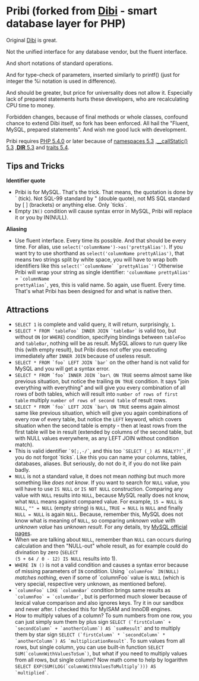Pribi (forked from [Dibi](http://dibiphp.com/cs/) - smart database layer for PHP)
=========================================================

Original [Dibi](http://dibiphp.com/cs/) is great.

Not the unified interface for any database vendor, but the fluent interface.

And short notations of standard operations.

And for type-check of parameters, inserted similarly to printf() (just for integer the %i notation is used in difference).

And should be greater, but price for universality does not allow it.
Especially lack of prepared statements hurts these developers, who are recalculating CPU time to money.

Forbidden changes, because of final methods or whole classes, confound chance to extend Dibi itself, so fork has been enforced.
All hail the "Fluent, MySQL, prepared statements". And wish me good luck with development.

Pribi requires [PHP 5.4.0](http://php.net/releases/5_4_0.php)
or later because of [namespaces 5.3](http://php.net/manual/en/language.namespaces.php)
 ,[__callStatic() 5.3](http://www.php.net/manual/en/language.oop5.overloading.php#object.callstatic)
 ,[__DIR__ 5.3](http://php.net/manual/en/language.constants.predefined.php)
 and [traits 5.4](http://php.net/traits).

Tips and Tricks
---------------
**Identifier quote**

- Pribi is for MySQL. That's the trick. That means, the quotation is done by \` (tick).
	Not SQL-99 standard by " (double quote), not MS SQL standard by \[ \] (brackets) or anything else. Only \`ticks\`.
- Empty `IN()` condition will cause syntax error in MySQL, Pribi will replace it or you by IN(NULL).

**Aliasing**

- Use fluent interface. Every time its possible. And that should be every time. For alias, use <code>select('columnName')->as('prettyAlias')</code>.
	If you want try to use shorthand as <code>select('columnName prettyAlias')</code>, that means two strings split by white space, you will have to wrap both identifiers like this <code>select('\`columnName\` \`prettyAlias\`')</code>
	Otherwise Pribi will wrap your string as single identifier: <code>'columnName prettyAlias'</code> = <code>\`columnName prettyAlias\`</code>, yes, this is valid name.
	So again, use fluent. Every time. That's what Pribi has been designed for and what is native then.

Attractions
-----------
* <code>SELECT 1</code> is complete and valid query, it will return, surprisingly, `1`.
* <code>SELECT * FROM \`tableFoo\` INNER JOIN \`tableBar\`</code> is valid too, but without `ON` (or `WHERE`) condition, specifying bindings between `tableFoo` and `tableBar`, nothing will be as result. MySQL allows to run query like this (with empty result), but Pribi does not offer you executing immediately after `INNER JOIN` because of useless result.
* <code>SELECT * FROM \`foo\` LEFT JOIN \`bar\`</code> on the other hand is not valid for MySQL and you will get a syntax error.
* <code>SELECT * FROM \`foo\` INNER JOIN \`bar\ ON TRUE</code> seems almost same like previous situation, but notice the trailing `ON TRUE` condition. It says "join everything with everything" and will give you every combination of all rows of both tables, which will result into `number of rows of first table` multiply `number of rows of second table` of result rows.
* <code>SELECT * FROM \`foo\` LEFT JOIN \`bar\ ON TRUE</code> seems again almost same like previous situation, which will give you again combinations of every row of every table, but notice the `LEFT` keyword, which covers situation when the second table is empty - then at least rows from the first table will be in result (extended by columns of the second table, but with NULL values everywhere, as any LEFT JOIN without condition match).
* This is valid identifier <code>\`9[;,-/\`</code>, and this too <code>\`SELECT (*_*) AS REALY?!\`</code>, if you do not forgot \`ticks\`. Like this you can name your columns, tables, databases, aliases. But seriously, do not do it, if you do not like pain badly.
* `NULL` is not a standard value, it does not mean *nothing* but much more something like *does not know*. If you want to search for `NULL` value, you will have to use `IS NULL` or `IS NOT NULL` construction. Comparing any value with `NULL` results into `NULL`, because MySQL really does not know, what `NULL` means against compared value. For example, `15 = NULL` is `NULL`, `"" = NULL` (empty string) is `NULL`, `TRUE = NULL` is `NULL` and finally `NULL = NULL` is again `NULL`. Because, remember this, MySQL does not know what is meaning of `NULL`, so comparing *unknown value* with *unknown value* has *unknown result*. For any details, try [MySQL official pages](http://dev.mysql.com/doc/refman/5.0/en/working-with-null.html).
* When we are talking about `NULL`, remember than `NULL` can occurs during calculation and then "NULL-out" whole result, as for example could do divination by zero (<code>SELECT (5 + 64 / 0 - 12) IS NULL</code> results into 1).
* <code>WHERE IN ()</code> is not a valid condition and causes a syntax error because of missing parameters of `IN` condition. Using <code>\`columnFoo\` IN(NULL)</code> *matches nothing*, even if some of \`columnFoo\` value is `NULL` (which is very special, respective very unknown, as mentioned before).
* <code>\`columnFoo\` LIKE \`columnBar\`</code> condition brings same results as <code>\`columnFoo\` = \`columnBar\`</code>, but is performed much slower because of lexical value comparison and also ignores keys. Try it in our sandbox and never after. I checked this for MyISAM and InnoDB engines.
* How to multiply values of a column? To sum numbers from one row, you can just simply sum them by plus sign <code>SELECT (\`firstColumn\` + \`secondColumn\` + \`anotherColumn\`) AS \`sumResult\`</code> and to multiply them by star sign <code>SELECT (\`firstColumn\` * \`secondColumn\` * \`anotherColumn\`) AS \`multiplicationResult\`</code>. To sum values from all rows, but single column, you can use built-in function <code>SELECT SUM(\`columnWithValuesToSum\`)</code>, but what if you need to multiply values from all rows, but single column? Now math come to help by logarithm <code>SELECT EXP(SUM(LOG(\`columnWithValuesToMultiply\`))) AS \`multiplied\`</code>.